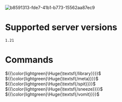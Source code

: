 ![b8591313-fde7-41b1-b773-15562aa87ec9](https://github.com/user-attachments/assets/32bf9ca3-45bf-4e55-b08f-ae42a9ec7b34)

# Supported server versions
`1.21`

# Commands
${{\color{lightgreen}\Huge{\textsf{/library\}}}}\$
${{\color{lightgreen}\Huge{\textsf{/meta\}}}}\$
${{\color{lightgreen}\Huge{\textsf{/spit\}}}}\$
${{\color{lightgreen}\Huge{\textsf{/sneeze\}}}}\$
${{\color{lightgreen}\Huge{\textsf{/vomit\}}}}\$

